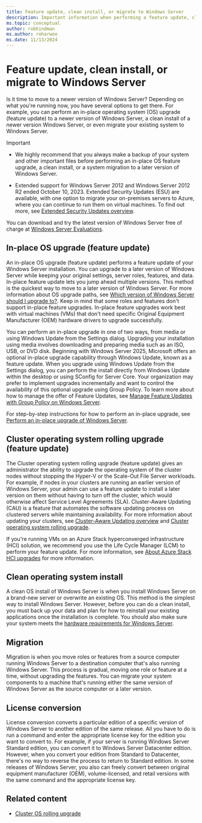 ```yaml
---
title: Feature update, clean install, or migrate to Windows Server
description: Important information when performing a feature update, clean install, or a migration to Windows Server.
ms.topic: conceptual
author: robhindman
ms.author: roharwoo
ms.date: 11/13/2024
---
```


# Feature update, clean install, or migrate to Windows Server

Is it time to move to a newer version of Windows Server? Depending on what you're running now, you have several options to get there. For example, you can perform an in-place operating system (OS) upgrade (feature update) to a newer version of Windows Server, a clean install of a newer version Windows Server, or even migrate your existing system to Windows Server.

> [!IMPORTANT]
>
> - We highly recommend that you always make a backup of your system and other important files before performing an in-place OS feature upgrade, a clean install, or a system migration to a later version of Windows Server.
>
> - Extended support for Windows Server 2012 and Windows Server 2012 R2 ended October 10, 2023. Extended Security Updates (ESU) are available, with one option to migrate your on-premises servers to Azure, where you can continue to run them on virtual machines. To find out more, see [Extended Security Updates overview](extended-security-updates-overview.md).

You can download and try the latest version of Windows Server free of charge at [Windows Server Evaluations](https://www.microsoft.com/en-us/evalcenter/evaluate-windows-server-2025).

## In-place OS upgrade (feature update)

An in-place OS upgrade (feature update) performs a feature update of your Windows Server installation. You can upgrade to a later version of Windows Server while keeping your original settings, server roles, features, and data. In-place feature update lets you jump ahead multiple versions. This method is the quickest way to move to a later version of Windows Server. For more information about OS upgrade paths, see [Which version of Windows Server should I upgrade to?](upgrade-overview.md#which-version-of-windows-server-should-i-upgrade-to). Keep in mind that some roles and features don't support in-place feature upgrades. In-place feature upgrades work best with virtual machines (VMs) that don't need specific Original Equipment Manufacturer (OEM) hardware drivers to upgrade successfully.

You can perform an in-place upgrade in one of two ways, from media or using Windows Update from the Settings dialog. Upgrading your installation using media involves downloading and preparing media such as an ISO, USB, or DVD disk. Beginning with Windows Server 2025, Microsoft offers an optional in-place upgrade capability through Windows Update, known as a feature update. When you upgrade using Windows Update from the Settings dialog, you can perform the install directly from Windows Update within the desktop or using SConfig for Server Core. Your organization may prefer to implement upgrades incrementally and want to control the availability of this optional upgrade using Group Policy. To learn more about how to manage the offer of Feature Updates, see [Manage Feature Updates with Group Policy on Windows Server](manage-feature-updates-group-policy.md).

For step-by-step instructions for how to perform an in-place upgrade, see [Perform an in-place upgrade of Windows Server](perform-in-place-upgrade.md).

## Cluster operating system rolling upgrade (feature update)

The Cluster operating system rolling upgrade (feature update) gives an administrator the ability to upgrade the operating system of the cluster nodes without stopping the Hyper-V or the Scale-Out File Server workloads. For example, if nodes in your clusters are running an earlier version of Windows Server, your admin can use a feature update to install a later version on them without having to turn off the cluster, which would otherwise affect Service Level Agreements (SLA). Cluster-Aware Updating (CAU) is a feature that automates the software updating process on clustered servers while maintaining availability. For more information about updating your clusters, see [Cluster-Aware Updating overview](../failover-clustering/cluster-aware-updating.md) and [Cluster operating system rolling upgrade](../failover-clustering/cluster-operating-system-rolling-upgrade.md).

If you're running VMs on an Azure Stack hyperconverged infrastructure (HCI) solution, we recommend you use the Life Cycle Manager (LCM) to perform your feature update. For more information, see [About Azure Stack HCI upgrades](/azure-stack/hci/upgrade/about-upgrades-23h2) for more information.

## Clean operating system install

A clean OS install of Windows Server is when you install Windows Server on a brand-new server or overwrite an existing OS. This method is the simplest way to install Windows Server. However, before you can do a clean install, you must back up your data and plan for how to reinstall your existing applications once the installation is complete. You should also make sure your system meets the [hardware requirements for Windows Server](hardware-requirements.md).

## Migration

Migration is when you move roles or features from a source computer running Windows Server to a destination computer that's also running Windows Server. This process is gradual, moving one role or feature at a time, without upgrading the features. You can migrate your system components to a machine that's running either the same version of Windows Server as the source computer or a later version.

## License conversion

License conversion converts a particular edition of a specific version of Windows Server to another edition of the same release. All you have to do is run a command and enter the appropriate license key for the edition you want to convert to. For example, if your server is running Windows Server Standard edition, you can convert it to Windows Server Datacenter edition. However, when you convert your edition from Standard to Datacenter, there's no way to reverse the process to return to Standard edition. In some releases of Windows Server, you also can freely convert between original equipment manufacturer (OEM), volume-licensed, and retail versions with the same command and the appropriate license key.

## Related content

- [Cluster OS rolling upgrade](../failover-clustering/cluster-operating-system-rolling-upgrade.md)
